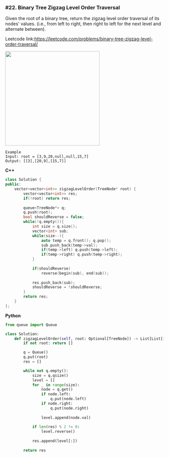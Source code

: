 ### #22. Binary Tree Zigzag Level Order Traversal

Given the root of a binary tree, return the zigzag level order traversal of its nodes' values. (i.e., from left to right, then right to left for the next level and alternate between).

Leetcode link:https://leetcode.com/problems/binary-tree-zigzag-level-order-traversal/

<img src="https://assets.leetcode.com/uploads/2021/02/19/tree1.jpg" width=300>

```
Example
Input: root = [3,9,20,null,null,15,7]
Output: [[3],[20,9],[15,7]]
```

**C++**
```cpp
class Solution {
public:
    vector<vector<int>> zigzagLevelOrder(TreeNode* root) {
        vector<vector<int>> res;
        if(!root) return res;
        
        queue<TreeNode*> q;
        q.push(root);
        bool shouldReverse = false;
        while(!q.empty()){
            int size = q.size();
            vector<int> sub;
            while(size--){
                auto temp = q.front(); q.pop();
                sub.push_back(temp->val);
                if(temp->left) q.push(temp->left);
                if(temp->right) q.push(temp->right);
            }
            
            if(shouldReverse)
                reverse(begin(sub), end(sub));
            
            res.push_back(sub);
            shouldReverse = !shouldReverse;
        }
        return res;
    }
};
```

**Python**
```python
from queue import Queue

class Solution:
    def zigzagLevelOrder(self, root: Optional[TreeNode]) -> List[List[int]]:
        if not root: return []

        q = Queue()
        q.put(root)
        res = []

        while not q.empty():
            size = q.qsize()
            level = []
            for _ in range(size):
                node = q.get()
                if node.left:
                    q.put(node.left)
                if node.right:
                    q.put(node.right)
                
                level.append(node.val)
            
            if len(res) % 2 != 0:
                level.reverse()
            
            res.append(level[:])
        
        return res
```
